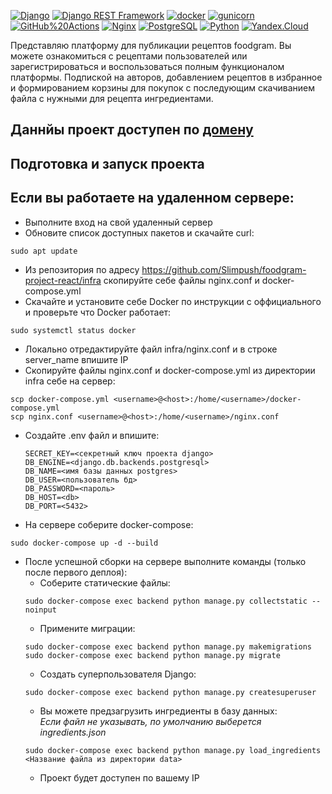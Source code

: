 [![Django](https://img.shields.io/badge/-Django-464646?style=flat-square&logo=Django)](https://www.djangoproject.com/)
[![Django REST Framework](https://img.shields.io/badge/-Django%20REST%20Framework-464646?style=flat-square&logo=Django%20REST%20Framework)](https://www.django-rest-framework.org/)
[![docker](https://img.shields.io/badge/-Docker-464646?style=flat-square&logo=docker)](https://www.docker.com/)
[![gunicorn](https://img.shields.io/badge/-gunicorn-464646?style=flat-square&logo=gunicorn)](https://gunicorn.org/)
[![GitHub%20Actions](https://img.shields.io/badge/-GitHub%20Actions-464646?style=flat-square&logo=GitHub%20actions)](https://github.com/features/actions)
[![Nginx](https://img.shields.io/badge/-NGINX-464646?style=flat-square&logo=NGINX)](https://nginx.org/ru/)
[![PostgreSQL](https://img.shields.io/badge/-PostgreSQL-464646?style=flat-square&logo=PostgreSQL)](https://www.postgresql.org/)
[![Python](https://img.shields.io/badge/-Python-464646?style=flat-square&logo=Python)](https://www.python.org/)
[![Yandex.Cloud](https://img.shields.io/badge/-Yandex.Cloud-464646?style=flat-square&logo=Yandex.Cloud)](https://cloud.yandex.ru/)

Представляю платформу для публикации рецептов foodgram. Вы можете ознакомиться
с рецептами пользователей или зарегистрироваться и воспользоваться полным функционалом
платформы. Подпиской на авторов, добавлением рецептов в избранное и формированием
корзины для покупок с последующим скачиванием файла с нужными для рецепта ингредиентами.

## Даннйы проект доступен по [домену](http://foodgram.viewdns.net/)

## Подготовка и запуск проекта

## Если вы работаете на удаленном сервере:
* Выполните вход на свой удаленный сервер
* Обновите список доступных пакетов и скачайте curl: 
```
sudo apt update
```
* Из репозитория по адресу https://github.com/Slimpush/foodgram-project-react/infra скопируйте себе файлы nginx.conf и docker-compose.yml
* Скачайте и установите себе Docker по инструкции с оффициального и проверьте что Docker работает:
```
sudo systemctl status docker 
```
* Локально отредактируйте файл infra/nginx.conf и в строке server_name впишите IP
* Скопируйте файлы nginx.conf и docker-compose.yml из директории infra себе на сервер:
```
scp docker-compose.yml <username>@<host>:/home/<username>/docker-compose.yml
scp nginx.conf <username>@<host>:/home/<username>/nginx.conf
```

* Cоздайте .env файл и впишите:
    ```
    SECRET_KEY=<секретный ключ проекта django>
    DB_ENGINE=<django.db.backends.postgresql>
    DB_NAME=<имя базы данных postgres>
    DB_USER=<пользователь бд>
    DB_PASSWORD=<пароль>
    DB_HOST=<db>
    DB_PORT=<5432>
    ```

* На сервере соберите docker-compose:
```
sudo docker-compose up -d --build
```
* После успешной сборки на сервере выполните команды (только после первого деплоя):
    - Соберите статические файлы:
    ```
    sudo docker-compose exec backend python manage.py collectstatic --noinput
    ```
    - Примените миграции:
    ```
    sudo docker-compose exec backend python manage.py makemigrations
    sudo docker-compose exec backend python manage.py migrate
    ```
    - Создать суперпользователя Django:
    ```
    sudo docker-compose exec backend python manage.py createsuperuser
    ```
    - Вы можете предзагрузить ингредиенты в базу данных:  
    *Если файл не указывать, по умолчанию выберется ingredients.json*
    ```
    sudo docker-compose exec backend python manage.py load_ingredients <Название файла из директории data>
    ```
    - Проект будет доступен по вашему IP


